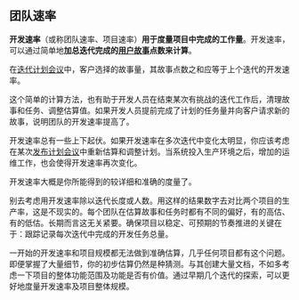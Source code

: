 ## 团队速率

**开发速率**（或称团队速率、项目速率）**用于度量项目中完成的工作量**。开发速率，可以通过简单地**加总迭代完成的[用户故事](user-story.md)点数来计算**。

在[迭代计划会议](iteration-plan.md)中，客户选择的故事量，其故事点数之和应等于上个迭代的开发速率。

这个简单的计算方法，也有助于开发人员在结束某次有挑战的迭代工作后，清理故事和任务、调整估算值。如果开发人员提前完成了计划的任务量并向客户请求新的故事，说明团队的开发速率提高了。

开发速率总有一些上下起伏。如果开发速率在多次迭代中变化太明显，你应该考虑在某次[发布计划会议](release-plan.md)中重新估算和调整计划。当系统投入生产环境之后，增加的运维工作，也会使得开发速率再次变化。

开发速率大概是你所能得到的较详细和准确的度量了。

别去考虑用开发速率除以迭代长度或人数。用这样的结果数字去对比两个项目的生产率，这是不现实的。每个团队在估算故事和任务时都有不同的偏好，有的高估、有的低估。长期而言这无关紧要。确保项目以稳定、可预期的节奏推进的关键在于：跟踪记录每次迭代中完成的开发任务总量。

一开始的开发速率和项目规模都无法做到准确估算，几乎任何项目都有这个问题。即便掌握了大量细节，你的初步估算仍然是种猜测。与其创建大量文档，不如多考虑一下项目的整体功能范围及功能是否有价值。通过早期几个迭代的探索，可以更好地度量开发速率及项目整体规模。
